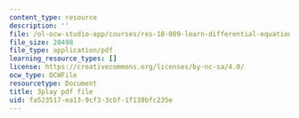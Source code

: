 ```yaml
---
content_type: resource
description: ''
file: /ol-ocw-studio-app/courses/res-18-009-learn-differential-equations-up-close-with-gilbert-strang-and-cleve-moler-fall-2015/fa523517ea139cf33cbf1f138bfc235e_ScZMBOB_qYQ.pdf
file_size: 20498
file_type: application/pdf
learning_resource_types: []
license: https://creativecommons.org/licenses/by-nc-sa/4.0/
ocw_type: OCWFile
resourcetype: Document
title: 3play pdf file
uid: fa523517-ea13-9cf3-3cbf-1f138bfc235e
---
```

